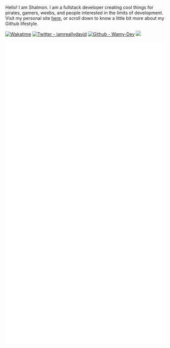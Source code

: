 Hello! I am Shalmon. I am a fullstack developer creating cool things for pirates, gamers, weebs, and people interested in the limits of development. Visit my personal site [here](https://emotionsandtechtips.netlify.app/), or scroll down to know a little bit more about my Github lifestyle.

[![Wakatime](https://wakatime.com/badge/user/8d5b1709-d620-4aa3-a30a-df279e3a95b8.svg)](https://wakatime.com/@8d5b1709-d620-4aa3-a30a-df279e3a95b8)
[![Twitter - iamreallydavid](https://img.shields.io/badge/Twitter-anandasshalmon-1DA1F2)](https://twitter.com/anandasshalmon)
[![Github - Wamy-Dev](https://img.shields.io/badge/Github-ShalmonAnandas-171515)](https://github.com/ShalmonAnandas)
![](https://komarev.com/ghpvc/?username=ShalmonAnandas)

![Metrics](/github-metrics.svg)
